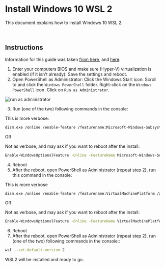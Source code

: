 # Install Windows 10 WSL 2

This document explains how to install Windows 10 WSL 2.

<br/>

## Instructions

Information for this guide was taken [from here](https://www.tecklyfe.com/how-to-enable-wsl2-on-windows-10/), and [here](https://www.windowscentral.com/how-install-wsl2-windows-10).

1. Enter your computers BIOS and make sure (Hyper-V) virtualization is enabled (if it isn't already). Save the settings and reboot.
2. Open PowerShell as Administrator: Click the Windows Start icon. Scroll to and click the `Windows PowerShell` folder. Right-click on the `Windows PowerShell` icon. Click on `Run as Administrator`. 

![run as administrator](https://user-images.githubusercontent.com/516548/112900455-27690980-90a9-11eb-9d0f-0d9f898070a1.png)

3. Run (one of the two) following commands in the console:

This is more verbose:
```sh
dism.exe /online /enable-feature /featurename:Microsoft-Windows-Subsystem-Linux /all /norestart
```
OR

Not as verbose, and may ask if you want to reboot after the install:
```sh
Enable-WindowsOptionalFeature -Online -FeatureName Microsoft-Windows-Subsystem-Linux
```

4. Reboot
5. After the reboot, open PowerShell as Administrator (repeat step 2), run this command in the console:

This is more verbose
```sh
dism.exe /online /enable-feature /featurename:VirtualMachinePlatform /all /norestart
```
OR 

Not as verbose, and may ask if you want to reboot after the install:
```sh
Enable-WindowsOptionalFeature -Online -FeatureName VirtualMachinePlatform
```

6. Reboot
7. After the reboot, open PowerShell as Administrator (repeat step 2), run (one of the two) following commands in the console::

```sh
wsl --set-default-version 2
```

WSL2 will be installed and ready to go. 

